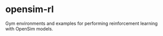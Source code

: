 # opensim-rl
Gym environments and examples for performing reinforcement learning with OpenSim models.

